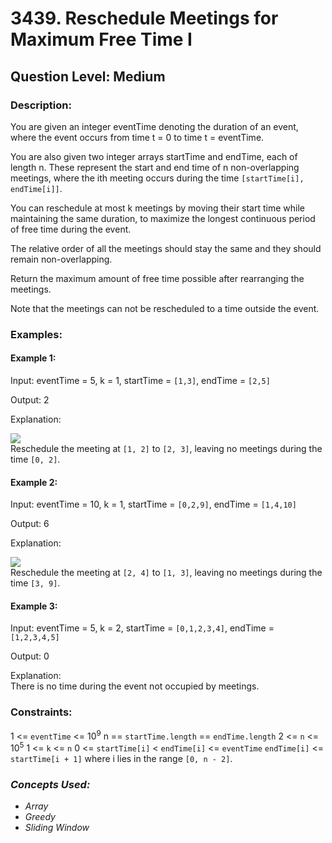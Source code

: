 # 3439. Reschedule Meetings for Maximum Free Time I
## Question Level: Medium
### Description:
You are given an integer eventTime denoting the duration of an event, where the event occurs from time t = 0 to time t = eventTime.

You are also given two integer arrays startTime and endTime, each of length n. These represent the start and end time of n non-overlapping meetings, where the ith meeting occurs during the time `[startTime[i], endTime[i]]`.

You can reschedule at most k meetings by moving their start time while maintaining the same duration, to maximize the longest continuous period of free time during the event.

The relative order of all the meetings should stay the same and they should remain non-overlapping.

Return the maximum amount of free time possible after rearranging the meetings.

Note that the meetings can not be rescheduled to a time outside the event.

### Examples:
#### Example 1:

Input: eventTime = 5, k = 1, startTime = `[1,3]`, endTime = `[2,5]`

Output: 2

Explanation:

<img src="https://assets.leetcode.com/uploads/2024/12/21/example0_rescheduled.png"><br>
Reschedule the meeting at `[1, 2]` to `[2, 3]`, leaving no meetings during the time `[0, 2]`.

#### Example 2:

Input: eventTime = 10, k = 1, startTime = `[0,2,9]`, endTime = `[1,4,10]`

Output: 6

Explanation:

<img src="https://assets.leetcode.com/uploads/2024/12/21/example1_rescheduled.png"><br>
Reschedule the meeting at `[2, 4]` to `[1, 3]`, leaving no meetings during the time `[3, 9]`.

#### Example 3:

Input: eventTime = 5, k = 2, startTime = `[0,1,2,3,4]`, endTime = `[1,2,3,4,5]`

Output: 0

Explanation:  
There is no time during the event not occupied by meetings.

### Constraints:

1 <= `eventTime` <= 10<sup>9</sup>
n == `startTime.length` == `endTime.length`
2 <= `n` <= 10<sup>5</sup>
1 <= `k` <= `n`
0 <= `startTime[i]` < `endTime[i]` <= `eventTime`
`endTime[i]` <= `startTime[i + 1]` where i lies in the range `[0, n - 2]`.

### <i>Concepts Used:
- Array
- Greedy
- Sliding Window</i>